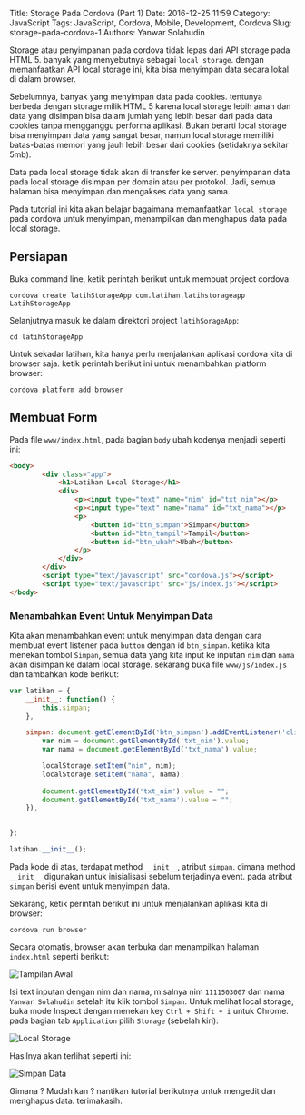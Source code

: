 Title: Storage Pada Cordova (Part 1)
Date: 2016-12-25 11:59
Category: JavaScript
Tags: JavaScript, Cordova, Mobile, Development, Cordova
Slug: storage-pada-cordova-1
Authors: Yanwar Solahudin


Storage atau penyimpanan pada cordova tidak lepas dari API storage pada HTML 5. banyak yang menyebutnya sebagai `local storage`. dengan memanfaatkan API local storage ini, kita bisa menyimpan data secara lokal di dalam browser. 

Sebelumnya, banyak yang menyimpan data pada cookies. tentunya berbeda dengan storage milik HTML 5 karena local storage lebih aman dan data yang disimpan bisa dalam jumlah yang lebih besar dari pada data cookies tanpa mengganggu performa aplikasi. Bukan berarti local storage bisa menyimpan data yang sangat besar, namun local storage memiliki batas-batas memori yang jauh lebih besar dari cookies (setidaknya sekitar 5mb).

Data pada local storage tidak akan di transfer ke server. penyimpanan data pada local storage disimpan per domain atau per protokol. Jadi, semua halaman bisa menyimpan dan mengakses data yang sama.

Pada tutorial ini kita akan belajar bagaimana memanfaatkan `local storage` pada cordova untuk menyimpan, menampilkan dan menghapus data pada local storage.

## Persiapan

Buka command line, ketik perintah berikut untuk membuat project cordova:

```
cordova create latihStorageApp com.latihan.latihstorageapp LatihStorageApp
```

Selanjutnya masuk ke dalam direktori project `latihSorageApp`:

```
cd latihStorageApp
```

Untuk sekadar latihan, kita hanya perlu menjalankan aplikasi cordova kita di browser saja. ketik perintah berikut ini untuk menambahkan platform browser:

```
cordova platform add browser
```

## Membuat Form

Pada file `www/index.html`, pada bagian `body` ubah kodenya menjadi seperti ini:

```html
<body>
        <div class="app">
            <h1>Latihan Local Storage</h1>
            <div>
                <p><input type="text" name="nim" id="txt_nim"></p>
                <p><input type="text" name="nama" id="txt_nama"></p>
                <p>
                    <button id="btn_simpan">Simpan</button>
                    <button id="btn_tampil">Tampil</button>
                    <button id="btn_ubah">Ubah</button>
                </p>
            </div>
        </div>
        <script type="text/javascript" src="cordova.js"></script>
        <script type="text/javascript" src="js/index.js"></script>
</body>
```

### Menambahkan Event Untuk Menyimpan Data

Kita akan menambahkan event untuk menyimpan data dengan cara membuat event listener pada `button` dengan id `btn_simpan`. ketika kita menekan tombol `Simpan`, semua data yang kita input ke inputan `nim` dan `nama` akan disimpan ke dalam local storage. sekarang buka file `www/js/index.js` dan tambahkan kode berikut:

```javascript
var latihan = {
    __init__: function() {
        this.simpan;
    },

    simpan: document.getElementById('btn_simpan').addEventListener('click', function() {
        var nim = document.getElementById('txt_nim').value;
        var nama = document.getElementById('txt_nama').value; 

        localStorage.setItem("nim", nim);
        localStorage.setItem("nama", nama);
        
        document.getElementById('txt_nim').value = "";
        document.getElementById('txt_nama').value = ""; 
    }),

    
};

latihan.__init__();
```

Pada kode di atas, terdapat method `__init__`,  atribut `simpan`. dimana method `__init__` digunakan untuk inisialisasi sebelum terjadinya event. pada atribut `simpan` berisi event untuk menyimpan data.

Sekarang, ketik perintah berikut ini untuk menjalankan aplikasi kita di browser:

```
cordova run browser
```

Secara otomatis, browser akan terbuka dan menampilkan halaman `index.html` seperti berikut:

![Tampilan Awal]({filename}/images/cordova-save.jpg)

Isi text inputan dengan nim dan nama, misalnya nim `1111503007` dan nama `Yanwar Solahudin` setelah itu klik tombol `Simpan`. Untuk melihat local storage, buka mode Inspect dengan menekan key `Ctrl + Shift + i` untuk Chrome. pada bagian tab `Application` pilih `Storage` (sebelah kiri):

![Local Storage]({filename}/images/local-storage.jpg)

Hasilnya akan terlihat seperti ini:

![Simpan Data]({filename}/images/cordova-save-1.jpg)

Gimana ? Mudah kan ? nantikan tutorial berikutnya untuk mengedit dan menghapus data. terimakasih. 






